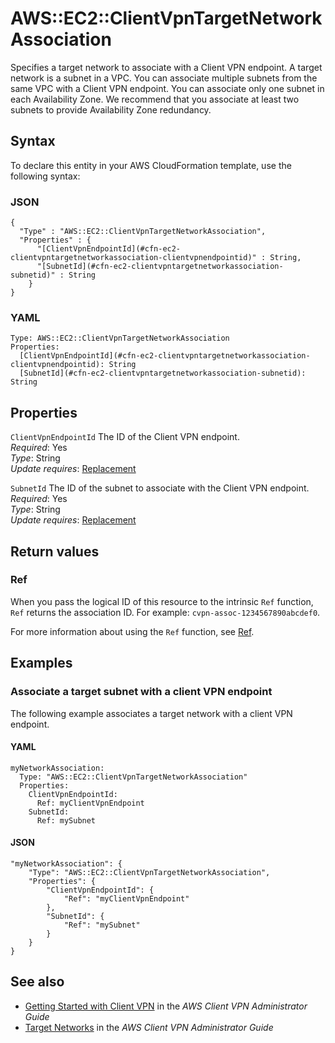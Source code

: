 # AWS::EC2::ClientVpnTargetNetworkAssociation<a name="aws-resource-ec2-clientvpntargetnetworkassociation"></a>

Specifies a target network to associate with a Client VPN endpoint\. A target network is a subnet in a VPC\. You can associate multiple subnets from the same VPC with a Client VPN endpoint\. You can associate only one subnet in each Availability Zone\. We recommend that you associate at least two subnets to provide Availability Zone redundancy\.

## Syntax<a name="aws-resource-ec2-clientvpntargetnetworkassociation-syntax"></a>

To declare this entity in your AWS CloudFormation template, use the following syntax:

### JSON<a name="aws-resource-ec2-clientvpntargetnetworkassociation-syntax.json"></a>

```
{
  "Type" : "AWS::EC2::ClientVpnTargetNetworkAssociation",
  "Properties" : {
      "[ClientVpnEndpointId](#cfn-ec2-clientvpntargetnetworkassociation-clientvpnendpointid)" : String,
      "[SubnetId](#cfn-ec2-clientvpntargetnetworkassociation-subnetid)" : String
    }
}
```

### YAML<a name="aws-resource-ec2-clientvpntargetnetworkassociation-syntax.yaml"></a>

```
Type: AWS::EC2::ClientVpnTargetNetworkAssociation
Properties:
  [ClientVpnEndpointId](#cfn-ec2-clientvpntargetnetworkassociation-clientvpnendpointid): String
  [SubnetId](#cfn-ec2-clientvpntargetnetworkassociation-subnetid): String
```

## Properties<a name="aws-resource-ec2-clientvpntargetnetworkassociation-properties"></a>

`ClientVpnEndpointId` <a name="cfn-ec2-clientvpntargetnetworkassociation-clientvpnendpointid"></a>
The ID of the Client VPN endpoint\.  
_Required_: Yes  
_Type_: String  
_Update requires_: [Replacement](https://docs.aws.amazon.com/AWSCloudFormation/latest/UserGuide/using-cfn-updating-stacks-update-behaviors.html#update-replacement)

`SubnetId` <a name="cfn-ec2-clientvpntargetnetworkassociation-subnetid"></a>
The ID of the subnet to associate with the Client VPN endpoint\.  
_Required_: Yes  
_Type_: String  
_Update requires_: [Replacement](https://docs.aws.amazon.com/AWSCloudFormation/latest/UserGuide/using-cfn-updating-stacks-update-behaviors.html#update-replacement)

## Return values<a name="aws-resource-ec2-clientvpntargetnetworkassociation-return-values"></a>

### Ref<a name="aws-resource-ec2-clientvpntargetnetworkassociation-return-values-ref"></a>

When you pass the logical ID of this resource to the intrinsic `Ref` function, `Ref` returns the association ID\. For example: `cvpn-assoc-1234567890abcdef0`\.

For more information about using the `Ref` function, see [Ref](https://docs.aws.amazon.com/AWSCloudFormation/latest/UserGuide/intrinsic-function-reference-ref.html)\.

## Examples<a name="aws-resource-ec2-clientvpntargetnetworkassociation--examples"></a>

### Associate a target subnet with a client VPN endpoint<a name="aws-resource-ec2-clientvpntargetnetworkassociation--examples--Associate_a_target_subnet_with_a_client_VPN_endpoint"></a>

The following example associates a target network with a client VPN endpoint\.

#### YAML<a name="aws-resource-ec2-clientvpntargetnetworkassociation--examples--Associate_a_target_subnet_with_a_client_VPN_endpoint--yaml"></a>

```
myNetworkAssociation:
  Type: "AWS::EC2::ClientVpnTargetNetworkAssociation"
  Properties:
    ClientVpnEndpointId:
      Ref: myClientVpnEndpoint
    SubnetId:
      Ref: mySubnet
```

#### JSON<a name="aws-resource-ec2-clientvpntargetnetworkassociation--examples--Associate_a_target_subnet_with_a_client_VPN_endpoint--json"></a>

```
"myNetworkAssociation": {
    "Type": "AWS::EC2::ClientVpnTargetNetworkAssociation",
    "Properties": {
        "ClientVpnEndpointId": {
            "Ref": "myClientVpnEndpoint"
        },
        "SubnetId": {
            "Ref": "mySubnet"
        }
    }
}
```

## See also<a name="aws-resource-ec2-clientvpntargetnetworkassociation--seealso"></a>

- [ Getting Started with Client VPN](https://docs.aws.amazon.com/vpn/latest/clientvpn-admin/cvpn-getting-started.html) in the _AWS Client VPN Administrator Guide_
- [Target Networks](https://docs.aws.amazon.com/vpn/latest/clientvpn-admin/cvpn-working-target.html) in the _AWS Client VPN Administrator Guide_
